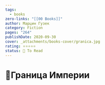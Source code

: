 ```yaml
---
tags:
  - books
zero-links: "[[00 Books]]"
author: Марцин Гузек
category: Fiction
pages: "264"
publishDate: 2020-09-30
cover: _attachments/books-cover/granica.jpg
rating: ⭐⭐⭐⭐⭐
status: 🔷 To Read
---
```

# 📔Граница Империи